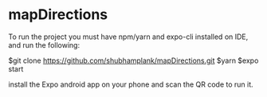 # mapDirections

To run the project you must have npm/yarn and expo-cli installed on IDE, and run the following:

$git clone https://github.com/shubhamplank/mapDirections.git
$yarn 
$expo start

install the Expo android app on your phone and scan the QR code to run it.
